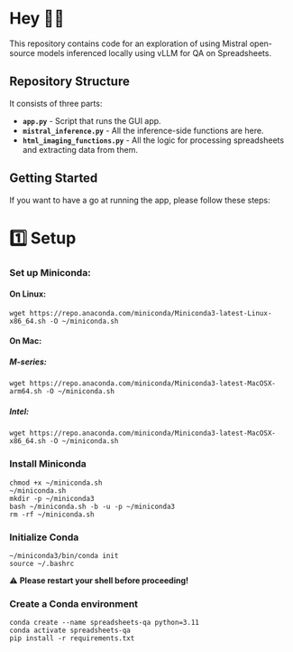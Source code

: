 # Hey 👋🏻

This repository contains code for an exploration of using Mistral open-source models inferenced locally using vLLM for QA on Spreadsheets.

## Repository Structure

It consists of three parts:

- **`app.py`** - Script that runs the GUI app.
- **`mistral_inference.py`** - All the inference-side functions are here.
- **`html_imaging_functions.py`** - All the logic for processing spreadsheets and extracting data from them.

## Getting Started

If you want to have a go at running the app, please follow these steps:

# 1️⃣ Setup

### Set up Miniconda:

#### On Linux:

```shell
wget https://repo.anaconda.com/miniconda/Miniconda3-latest-Linux-x86_64.sh -O ~/miniconda.sh
```

#### On Mac:

##### M-series:
```shell
wget https://repo.anaconda.com/miniconda/Miniconda3-latest-MacOSX-arm64.sh -O ~/miniconda.sh
```

##### Intel:
```shell
wget https://repo.anaconda.com/miniconda/Miniconda3-latest-MacOSX-x86_64.sh -O ~/miniconda.sh
```

### Install Miniconda

```shell
chmod +x ~/miniconda.sh
~/miniconda.sh
mkdir -p ~/miniconda3
bash ~/miniconda.sh -b -u -p ~/miniconda3
rm -rf ~/miniconda.sh
```

### Initialize Conda

```shell
~/miniconda3/bin/conda init
source ~/.bashrc
```

⚠️ **Please restart your shell before proceeding!**

### Create a Conda environment

```shell
conda create --name spreadsheets-qa python=3.11
conda activate spreadsheets-qa
pip install -r requirements.txt
```